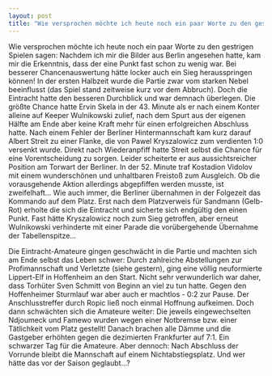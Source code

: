 ```yaml
---
layout: post
title: "Wie versprochen möchte ich heute noch ein paar Worte zu den gestrigen Spielen sagen: Nachdem ich mir die Bilder aus Berlin angesehen hatte, kam mir die Erkenntnis, dass der eine Punkt fast schon zu wenig war."
---
```


Wie versprochen möchte ich heute noch ein paar Worte zu den gestrigen Spielen sagen: Nachdem ich mir die Bilder aus Berlin angesehen hatte, kam mir die Erkenntnis, dass der eine Punkt fast schon zu wenig war. Bei besserer Chancenauswertung hätte locker auch ein Sieg herausspringen können! In der ersten Halbzeit wurde die Partie zwar vom starken Nebel beeinflusst (das Spiel stand zeitweise kurz vor dem Abbruch). Doch die Eintracht hatte den besseren Durchblick und war demnach überlegen. Die größte Chance hatte Ervin Skela in der 43. Minute als er nach einem Konter alleine auf Keeper Wulnikowski zulief, nach dem Spurt aus der eigenen Hälfte am Ende aber keine Kraft mehr für einen erfolgreichen Abschluss hatte. Nach einem Fehler der Berliner Hintermannschaft kam kurz darauf Albert Streit zu einer Flanke, die von Pawel Kryszalowicz zum verdienten 1:0 versenkt wurde. Direkt nach Wiederanpfiff hatte Streit selbst die Chance für eine Vorentscheidung zu sorgen. Leider scheiterte er aus aussichtsreicher Position am Torwart der Berliner. In der 52. Minute traf Kostadion Vidolov mit einem wunderschönen und unhaltbaren Freistoß zum Ausgleich. Ob die vorausgehende Aktion allerdings abgepfiffen werden musste, ist zweifelhaft... Wie auch immer, die Berliner übernahmen in der Folgezeit das Kommando auf dem Platz. Erst nach dem Platzverweis für Sandmann (Gelb-Rot) erholte die sich die Eintracht und sicherte sich endgültig den einen Punkt. Fast hätte Kryszalowicz noch zum Sieg getroffen, aber erneut Wulnikowski verhinderte mit einer Parade die vorübergehende Übernahme der Tabellenspitze...  
  
Die Eintracht-Amateure gingen geschwächt in die Partie und machten sich am Ende selbst das Leben schwer: Durch zahlreiche Abstellungen zur Profimannschaft und Verletzte (siehe gestern), ging eine völlig neuformierte Lippert-Elf in Hoffenheim an den Start. Nicht sehr verwunderlich war daher, dass Torhüter Sven Schmitt von Beginn an viel zu tun hatte. Gegen den Hoffenheimer Sturmlauf war aber auch er machtlos - 0:2 zur Pause. Der Anschlusstreffer durch Ropic ließ noch einmal Hoffnung aufkeimen. Doch dann schwächten sich die Amateure weiter: Die jeweils eingewechselten Ndjoumeck und Famewo wurden wegen einer Notbremse bzw. einer Tätlichkeit vom Platz gestellt! Danach brachen alle Dämme und die Gastgeber erhöhten gegen die dezimierten Frankfurter auf 7:1. Ein schwarzer Tag für die Amateure. Aber dennoch: Nach Abschluss der Vorrunde bleibt die Mannschaft auf einem Nichtabstiegsplatz. Und wer hätte das vor der Saison geglaubt...?
